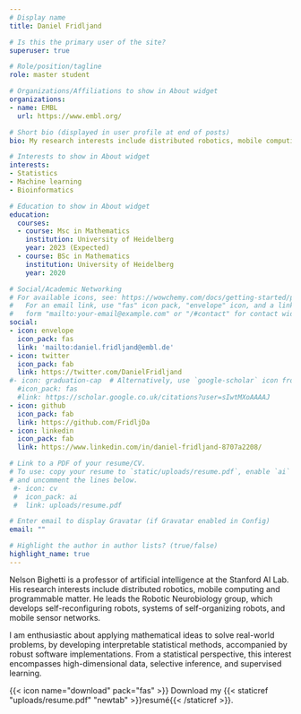 ```yaml
---
# Display name
title: Daniel Fridljand

# Is this the primary user of the site?
superuser: true

# Role/position/tagline
role: master student

# Organizations/Affiliations to show in About widget
organizations:
- name: EMBL
  url: https://www.embl.org/

# Short bio (displayed in user profile at end of posts)
bio: My research interests include distributed robotics, mobile computing and programmable matter.

# Interests to show in About widget
interests:
- Statistics
- Machine learning
- Bioinformatics

# Education to show in About widget
education:
  courses:
  - course: Msc in Mathematics
    institution: University of Heidelberg
    year: 2023 (Expected)
  - course: BSc in Mathematics
    institution: University of Heidelberg
    year: 2020

# Social/Academic Networking
# For available icons, see: https://wowchemy.com/docs/getting-started/page-builder/#icons
#   For an email link, use "fas" icon pack, "envelope" icon, and a link in the
#   form "mailto:your-email@example.com" or "/#contact" for contact widget.
social:
- icon: envelope
  icon_pack: fas
  link: 'mailto:daniel.fridljand@embl.de'
- icon: twitter
  icon_pack: fab
  link: https://twitter.com/DanielFridljand
#- icon: graduation-cap  # Alternatively, use `google-scholar` icon from `ai` icon pack
  #icon_pack: fas
  #link: https://scholar.google.co.uk/citations?user=sIwtMXoAAAAJ
- icon: github
  icon_pack: fab
  link: https://github.com/FridljDa
- icon: linkedin
  icon_pack: fab
  link: https://www.linkedin.com/in/daniel-fridljand-8707a2208/

# Link to a PDF of your resume/CV.
# To use: copy your resume to `static/uploads/resume.pdf`, enable `ai` icons in `params.toml`, 
# and uncomment the lines below.
 #- icon: cv
 #  icon_pack: ai
 #  link: uploads/resume.pdf

# Enter email to display Gravatar (if Gravatar enabled in Config)
email: ""

# Highlight the author in author lists? (true/false)
highlight_name: true
---
```


Nelson Bighetti is a professor of artificial intelligence at the Stanford AI Lab. His research interests include distributed robotics, mobile computing and programmable matter. He leads the Robotic Neurobiology group, which develops self-reconfiguring robots, systems of self-organizing robots, and mobile sensor networks.

I am enthusiastic about applying mathematical ideas to solve real-world problems, by developing interpretable statistical methods, accompanied by robust software implementations. From a statistical perspective, this interest encompasses high-dimensional data, selective inference, and supervised learning.

{{< icon name="download" pack="fas" >}} Download my {{< staticref "uploads/resume.pdf" "newtab" >}}resumé{{< /staticref >}}.
